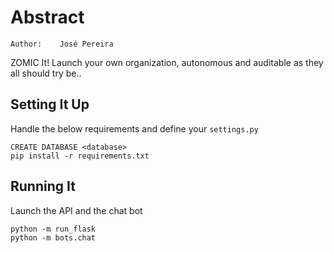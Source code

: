 Abstract
======
    Author:    José Pereira

ZOMIC It! Launch your own organization, autonomous and auditable as they all should try be..

Setting It Up
----------
Handle the below requirements and define your `settings.py`

    CREATE DATABASE <database>
    pip install -r requirements.txt

Running It
----------
Launch the API and the chat bot

    python -m run_flask
    python -m bots.chat
